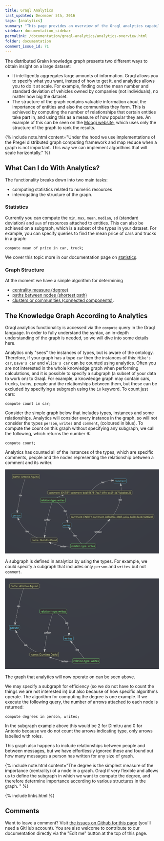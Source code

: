 ```yaml
---
title: Graql Analytics
last_updated: December 5th, 2016
tags: [analytics]
summary: "This page provides an overview of the Graql analytics capabilities."
sidebar: documentation_sidebar
permalink: /documentation/graql-analytics/analytics-overview.html
folder: documentation
comment_issue_id: 71
---
```


The distributed Grakn knowledge graph presents two different ways to obtain insight on a large dataset:   
 
 *   It intelligently aggregates large amounts of information. Graql allows you to specify what you want, instead of how to get it, and analytics allows you to do it at scale. For example, finding out the mean number and standard deviation of vehicles owned by companies (not individuals), no matter how big the dataset.
 *  The structure of the graph contains valuable information about the importance of entities and also the communities they form. This is achieved by computing the number of relationships that certain entities take part in, and using this as a measure of how popular they are. An example of this can be seen on the [Moogi website](https://moogi.co), which uses only the structure of the graph to rank the results. 

<!-- JCS Comments: Please can you clarify "graph is not important" as I don't understand what you mean, and also provide a suitable link to more about Pregel and map reduce  ? -->

{% include note.html content="Under the hood we use implementations of the Pregel distributed graph computing
framework and map reduce when a graph is not important. This way we can implement algorithms that will scale horizontally." %}

## What Can I do With Analytics?

The functionality breaks down into two main tasks: 

*  computing statistics related to numeric resources 
*  interrogating the structure of the graph.

### Statistics

Currently you can compute the `min`, `max`, `mean`, `median`, `sd` (standard deviation) and `sum` of resources attached to entities. This
can also be achieved on a subgraph, which is a subset of the types in your dataset. For example, you can specify queries to find the mean price of cars and trucks in a graph:   

```
compute mean of price in car, truck;
```

We cover this topic more in our documentation page on [statistics](./analytics-statistics.html).

### Graph Structure

At the moment we have a simple algorithm for determining 

* [centrality measure (degree)](./analytics-degrees.html)
* [paths between nodes (shortest path)](analytics-shortest-path.html) 
* [clusters or communities (connected components)](./analytics-connected-components.html). 

## The Knowledge Graph According to Analytics

Graql analytics functionality is accessed via the `compute` query in the Graql language. In order to fully understand the
syntax, an in-depth understanding of the graph is needed, so we will dive into some details here.

Analytics only "sees" the instances of types, but is aware of the ontology. Therefore, if your graph has a type `car`
then the instances of this: `Mike's car`, `Dave's car` and `Alice's car` can be counted using analytics.  Often you are not interested in the whole knowledge graph when performing calculations, and it is possible to specify a subgraph (a subset of your data to work on) to Graql. For example, a knowledge graph may contain cars, trucks, trains, people and the relationships between them, but these can be excluded by specifying a subgraph using the `in` keyword.  To count just cars: 

```
compute count in car;
```

Consider the simple graph below that includes types, instances and some relationships. Analytics will consider every instance in the graph, so will not consider the types `person`, `writes` and `comment`, (coloured in blue). To compute the count on this graph without specifying any subgraph, we call the following, which returns the number 6:

```
compute count;
``` 

Analytics has counted all of the instances of the types, which are specific comments, people and the nodes representing
the relationship between a comment and its writer.

![A simple graph.](/images/analytics_sub_Graph.png)

A subgraph is defined in analytics by using the types. For example, we could specify a subgraph that includes only
`person` and `writes` but not `comment`. 

<!-- JCS Comments: How do we do that? -->

![A simple graph.](/images/analytics_another_sub_Graph.png)

The graph that analytics will now operate on can be seen above. 

We may specify a subgraph for efficiency (so we do not have to count the things we are not interested in) but also because of how specific algorithms operate. The algorithm for computing the degree is one example. If we execute the following query, the number of arrows attached to each node is returned:   

```
compute degrees in person, writes;
```

In the subgraph example above this would be 2 for Dimitru and 0 for Antonio because we do not count the arrows indicating type, only arrows labelled with roles. 

This graph also happens to include relationships between people and between messages, but we have effortlessly ignored these and found out how many messages a person has written for any size of graph.

<!-- JCS Comments: Sorry - this doesn't make sense to me. Please could you rephrase for the hard of thinking, or ping me to explain, so I can reword it when I understand? -->

{% include note.html content="The degree is the simplest measure of the importance (centrality) of a node in a graph.
Graql if very flexible and allows us to define the subgraph in which we want to compute the degree, and therefore determine
importance according to various structures in the graph.
" %}

{% include links.html %}

## Comments
Want to leave a comment? Visit <a href="https://github.com/graknlabs/docs/issues/71" target="_blank">the issues on Github for this page</a> (you'll need a GitHub account). You are also welcome to contribute to our documentation directly via the "Edit me" button at the top of this page.
